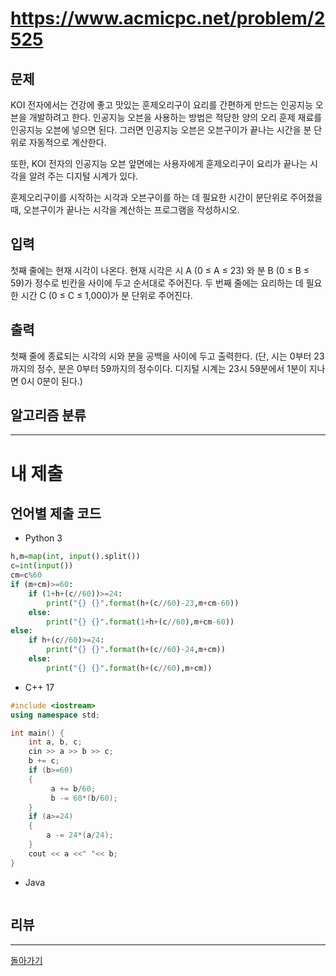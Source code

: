 # https://www.acmicpc.net/problem/2525


## 문제

KOI 전자에서는 건강에 좋고 맛있는 훈제오리구이 요리를 간편하게 만드는 인공지능 오븐을 개발하려고 한다. 인공지능 오븐을 사용하는 방법은 적당한 양의 오리 훈제 재료를 인공지능 오븐에 넣으면 된다. 그러면 인공지능 오븐은 오븐구이가 끝나는 시간을 분 단위로 자동적으로 계산한다.

또한, KOI 전자의 인공지능 오븐 앞면에는 사용자에게 훈제오리구이 요리가 끝나는 시각을 알려 주는 디지털 시계가 있다.

훈제오리구이를 시작하는 시각과 오븐구이를 하는 데 필요한 시간이 분단위로 주어졌을 때, 오븐구이가 끝나는 시각을 계산하는 프로그램을 작성하시오.

## 입력

첫째 줄에는 현재 시각이 나온다. 현재 시각은 시 A (0 ≤ A ≤ 23) 와 분 B (0 ≤ B ≤ 59)가 정수로 빈칸을 사이에 두고 순서대로 주어진다. 두 번째 줄에는 요리하는 데 필요한 시간 C (0 ≤ C ≤ 1,000)가 분 단위로 주어진다.

## 출력

첫째 줄에 종료되는 시각의 시와 분을 공백을 사이에 두고 출력한다. (단, 시는 0부터 23까지의 정수, 분은 0부터 59까지의 정수이다. 디지털 시계는 23시 59분에서 1분이 지나면 0시 0분이 된다.)

## 알고리즘 분류



---
# 내 제출

## 언어별 제출 코드

- Python 3
``` python
h,m=map(int, input().split())
c=int(input())
cm=c%60
if (m+cm)>=60:
    if (1+h+(c//60))>=24:
        print("{} {}".format(h+(c//60)-23,m+cm-60))
    else:
        print("{} {}".format(1+h+(c//60),m+cm-60))
else:
    if h+(c//60)>=24:
        print("{} {}".format(h+(c//60)-24,m+cm))
    else:
        print("{} {}".format(h+(c//60),m+cm))
```

- C++ 17
``` c++
#include <iostream>
using namespace std;

int main() {
    int a, b, c;
    cin >> a >> b >> c;
    b += c;
    if (b>=60)
    {
         a += b/60;
         b -= 60*(b/60);
    }
    if (a>=24)
    {
        a -= 24*(a/24);
    }
    cout << a <<" "<< b;
}
```

- Java
``` java

```

## 리뷰




---
[돌아가기](../Step.md)